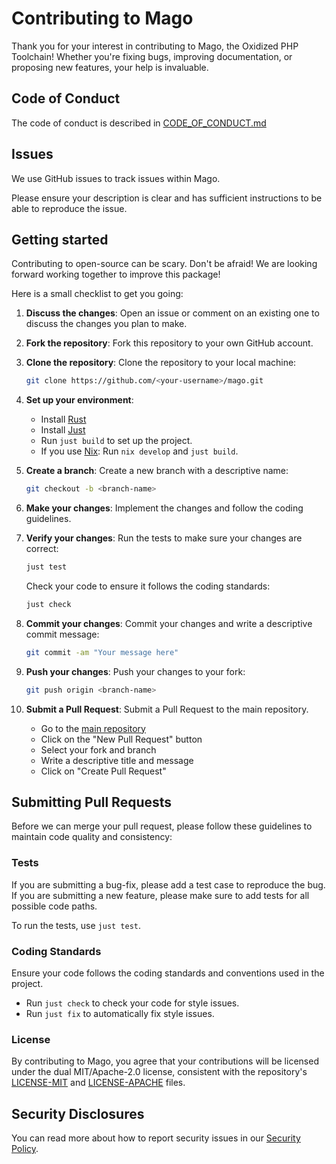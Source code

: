 # Contributing to Mago

Thank you for your interest in contributing to Mago, the Oxidized PHP Toolchain! Whether you're fixing bugs, improving documentation, or proposing new features, your help is invaluable.

## Code of Conduct

The code of conduct is described in [CODE_OF_CONDUCT.md](./CODE_OF_CONDUCT.md)

## Issues

We use GitHub issues to track issues within Mago.

Please ensure your description is clear and has sufficient instructions to be able to reproduce the issue.

## Getting started

Contributing to open-source can be scary. Don't be afraid!
We are looking forward working together to improve this package!

Here is a small checklist to get you going:

1. **Discuss the changes**:
   Open an issue or comment on an existing one to discuss the changes you plan to make.

2. **Fork the repository**:
   Fork this repository to your own GitHub account.

3. **Clone the repository**:
   Clone the repository to your local machine:

   ```bash
   git clone https://github.com/<your-username>/mago.git
   ```

4. **Set up your environment**:
   - Install [Rust](https://www.rust-lang.org/tools/install)
   - Install [Just](https://github.com/casey/just)
   - Run `just build` to set up the project.
   - If you use [Nix](https://nixos.org): Run `nix develop` and `just build`.

5. **Create a branch**:
   Create a new branch with a descriptive name:

   ```bash
   git checkout -b <branch-name>
   ```

6. **Make your changes**:
   Implement the changes and follow the coding guidelines.

7. **Verify your changes**:
   Run the tests to make sure your changes are correct:

   ```bash
   just test
   ```

   Check your code to ensure it follows the coding standards:

   ```bash
   just check
   ```

8. **Commit your changes**:
   Commit your changes and write a descriptive commit message:

   ```bash
   git commit -am "Your message here"
   ```

9. **Push your changes**:
   Push your changes to your fork:

   ```bash
   git push origin <branch-name>
   ```

10. **Submit a Pull Request**:
    Submit a Pull Request to the main repository.
    - Go to the [main repository](https://github.com/carthage-software/mago)
    - Click on the "New Pull Request" button
    - Select your fork and branch
    - Write a descriptive title and message
    - Click on "Create Pull Request"

## Submitting Pull Requests

Before we can merge your pull request, please follow these guidelines to maintain code quality and consistency:

### Tests

If you are submitting a bug-fix, please add a test case to reproduce the bug.
If you are submitting a new feature, please make sure to add tests for all possible code paths.

To run the tests, use `just test`.

### Coding Standards

Ensure your code follows the coding standards and conventions used in the project.

- Run `just check` to check your code for style issues.
- Run `just fix` to automatically fix style issues.

### License

By contributing to Mago, you agree that your contributions will be licensed under the dual MIT/Apache-2.0 license, consistent with the repository's [LICENSE-MIT](./LICENSE-MIT) and [LICENSE-APACHE](./LICENSE-APACHE) files.

## Security Disclosures

You can read more about how to report security issues in our [Security Policy](./SECURITY.md).

